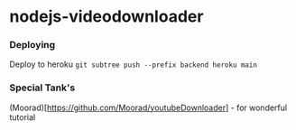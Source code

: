 # nodejs-videodownloader

### Deploying

Deploy to heroku
`
git subtree push --prefix backend heroku main
`
### Special Tank's
(Moorad)[https://github.com/Moorad/youtubeDownloader] - for wonderful tutorial 